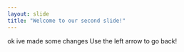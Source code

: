 ```yaml
---
layout: slide
title: "Welcome to our second slide!"
---
```

ok ive made some changes Use the left arrow to go back!

